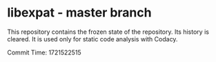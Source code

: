 # libexpat - master branch

This repository contains the frozen state of the repository.
Its history is cleared. It is used only for static code
analysis with Codacy.

Commit Time: 1721522515